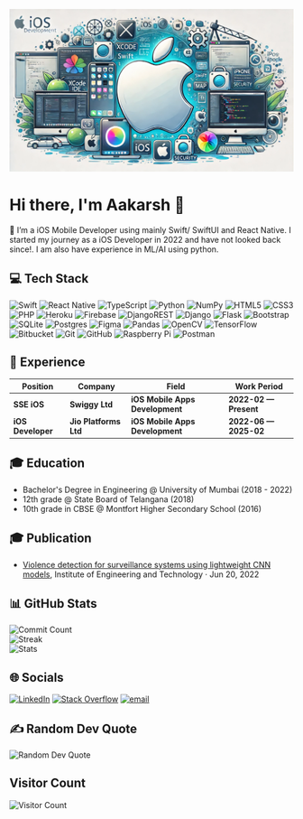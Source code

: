 ![banner](/assets/banner.webp)

# Hi there, I'm Aakarsh 👋

🔭 I’m a iOS Mobile Developer using mainly Swift/ SwiftUI and React Native.
I started my journey as a iOS Developer in 2022 and have not looked back since!. I am also have experience in ML/AI using python.

## 💻 Tech Stack

![Swift](https://img.shields.io/badge/swift-F54A2A?style=for-the-badge&logo=swift&logoColor=white) ![React Native](https://img.shields.io/badge/react_native-%2320232a.svg?style=for-the-badge&logo=react&logoColor=%2361DAFB) ![TypeScript](https://img.shields.io/badge/typescript-%23007ACC.svg?style=for-the-badge&logo=typescript&logoColor=white) ![Python](https://img.shields.io/badge/python-3670A0?style=for-the-badge&logo=python&logoColor=ffdd54) ![NumPy](https://img.shields.io/badge/numpy-%23013243.svg?style=for-the-badge&logo=numpy&logoColor=white) ![HTML5](https://img.shields.io/badge/html5-%23E34F26.svg?style=for-the-badge&logo=html5&logoColor=white) ![CSS3](https://img.shields.io/badge/css3-%231572B6.svg?style=for-the-badge&logo=css3&logoColor=white) ![PHP](https://img.shields.io/badge/php-%23777BB4.svg?style=for-the-badge&logo=php&logoColor=white) ![Heroku](https://img.shields.io/badge/heroku-%23430098.svg?style=for-the-badge&logo=heroku&logoColor=white) ![Firebase](https://img.shields.io/badge/firebase-%23039BE5.svg?style=for-the-badge&logo=firebase) ![DjangoREST](https://img.shields.io/badge/DJANGO-REST-ff1709?style=for-the-badge&logo=django&logoColor=white&color=ff1709&labelColor=gray) ![Django](https://img.shields.io/badge/django-%23092E20.svg?style=for-the-badge&logo=django&logoColor=white) ![Flask](https://img.shields.io/badge/flask-%23000.svg?style=for-the-badge&logo=flask&logoColor=white) ![Bootstrap](https://img.shields.io/badge/bootstrap-%238511FA.svg?style=for-the-badge&logo=bootstrap&logoColor=white) ![SQLite](https://img.shields.io/badge/sqlite-%2307405e.svg?style=for-the-badge&logo=sqlite&logoColor=white) ![Postgres](https://img.shields.io/badge/postgres-%23316192.svg?style=for-the-badge&logo=postgresql&logoColor=white) ![Figma](https://img.shields.io/badge/figma-%23F24E1E.svg?style=for-the-badge&logo=figma&logoColor=white) ![Pandas](https://img.shields.io/badge/pandas-%23150458.svg?style=for-the-badge&logo=pandas&logoColor=white) ![OpenCV](https://img.shields.io/badge/opencv-%23white.svg?style=for-the-badge&logo=opencv&logoColor=white) ![TensorFlow](https://img.shields.io/badge/TensorFlow-%23FF6F00.svg?style=for-the-badge&logo=TensorFlow&logoColor=white) ![Bitbucket](https://img.shields.io/badge/bitbucket-%230047B3.svg?style=for-the-badge&logo=bitbucket&logoColor=white) ![Git](https://img.shields.io/badge/git-%23F05033.svg?style=for-the-badge&logo=git&logoColor=white) ![GitHub](https://img.shields.io/badge/github-%23121011.svg?style=for-the-badge&logo=github&logoColor=white) ![Raspberry Pi](https://img.shields.io/badge/-Raspberry_Pi-C51A4A?style=for-the-badge&logo=Raspberry-Pi) ![Postman](https://img.shields.io/badge/Postman-FF6C37?style=for-the-badge&logo=postman&logoColor=white)

## 👔 Experience

| Position               | Company                     | Field                         | Work Period       |
| ---------------------- | --------------------------- | ----------------------------- | ----------------- |
| **SSE iOS**            | **Swiggy Ltd**              | **iOS Mobile Apps Development** | **2022-02 — Present** |
| **iOS Developer**      | **Jio Platforms Ltd**       | **iOS Mobile Apps Development** | **2022-06 — 2025-02** |

## 🎓 Education

- Bachelor's Degree in Engineering @ University of Mumbai (2018 - 2022)
- 12th grade @ State Board of Telangana (2018)
- 10th grade in CBSE @ Montfort Higher Secondary School (2016)

## 🎓 Publication
 - [Violence detection for surveillance systems using lightweight CNN models](https://ieeexplore.ieee.org/document/9800155), 
   Institute of Engineering and Technology · Jun 20, 2022

## 📊 GitHub Stats

![Commit Count](https://github-readme-stats.vercel.app/api?username=Aakarsh-Verma&theme=dark&hide_border=false&include_all_commits=false&count_private=false)<br/>
![Streak](https://github-readme-streak-stats.herokuapp.com/?user=Aakarsh-Verma&theme=dark&hide_border=false)<br/>
![Stats](https://github-readme-stats.vercel.app/api/top-langs/?username=Aakarsh-Verma&theme=dark&hide_border=false&include_all_commits=false&count_private=false&layout=compact)

## 🌐 Socials

[![LinkedIn](https://img.shields.io/badge/LinkedIn-%230077B5.svg?logo=linkedin&logoColor=white)](https://linkedin.com/in/https://www.linkedin.com/in/aakarsh-verma/) [![Stack Overflow](https://img.shields.io/badge/-Stackoverflow-FE7A16?logo=stack-overflow&logoColor=white)](https://stackoverflow.com/users/13745581) [![email](https://img.shields.io/badge/Email-D14836?logo=gmail&logoColor=white)](mailto:aakarshvermaofficial@gmail.com)

## ✍️ Random Dev Quote

![Random Dev Quote](https://quotes-github-readme.vercel.app/api?type=horizontal&theme=radical)

## Visitor Count

![Visitor Count](https://profile-counter.glitch.me/Aakarsh-Verma/count.svg)

<!-- Proudly created with GPRM ( https://gprm.itsvg.in ) -->
